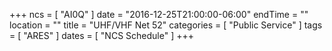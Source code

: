 +++
ncs = [ "AI0Q" ]
date = "2016-12-25T21:00:00-06:00"
endTime = ""
location = ""
title = "UHF/VHF Net 52"
categories = [ "Public Service" ]
tags = [ "ARES" ]
dates = [ "NCS Schedule" ]
+++

